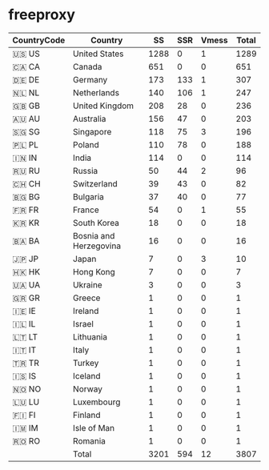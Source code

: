 # freeproxy

|CountryCode|Country|SS|SSR|Vmess|Total|
|  ----  | ----  |  ----  | ----  |  ----  | ----  |
|🇺🇸 US|United States|1288|0|1|1289|
|🇨🇦 CA|Canada|651|0|0|651|
|🇩🇪 DE|Germany|173|133|1|307|
|🇳🇱 NL|Netherlands|140|106|1|247|
|🇬🇧 GB|United Kingdom|208|28|0|236|
|🇦🇺 AU|Australia|156|47|0|203|
|🇸🇬 SG|Singapore|118|75|3|196|
|🇵🇱 PL|Poland|110|78|0|188|
|🇮🇳 IN|India|114|0|0|114|
|🇷🇺 RU|Russia|50|44|2|96|
|🇨🇭 CH|Switzerland|39|43|0|82|
|🇧🇬 BG|Bulgaria|37|40|0|77|
|🇫🇷 FR|France|54|0|1|55|
|🇰🇷 KR|South Korea|18|0|0|18|
|🇧🇦 BA|Bosnia and Herzegovina|16|0|0|16|
|🇯🇵 JP|Japan|7|0|3|10|
|🇭🇰 HK|Hong Kong|7|0|0|7|
|🇺🇦 UA|Ukraine|3|0|0|3|
|🇬🇷 GR|Greece|1|0|0|1|
|🇮🇪 IE|Ireland|1|0|0|1|
|🇮🇱 IL|Israel|1|0|0|1|
|🇱🇹 LT|Lithuania|1|0|0|1|
|🇮🇹 IT|Italy|1|0|0|1|
|🇹🇷 TR|Turkey|1|0|0|1|
|🇮🇸 IS|Iceland|1|0|0|1|
|🇳🇴 NO|Norway|1|0|0|1|
|🇱🇺 LU|Luxembourg|1|0|0|1|
|🇫🇮 FI|Finland|1|0|0|1|
|🇮🇲 IM|Isle of Man|1|0|0|1|
|🇷🇴 RO|Romania|1|0|0|1|
||Total|3201|594|12|3807|
